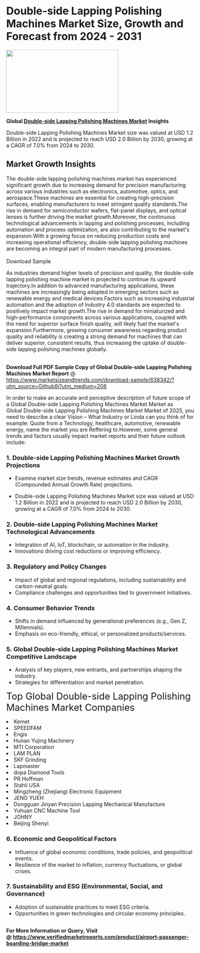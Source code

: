 <H1>Double-side Lapping Polishing Machines Market Size, Growth and Forecast from 2024 - 2031</H1><img class="aligncenter size-medium wp-image-584254" src="https://thirdeyenews.in/wp-content/uploads/2024/09/Global-Market-Research-300x168.jpeg" alt="" width="300" height="168" /><p><strong>Global&nbsp;<a href="https://www.marketsizeandtrends.com/download-sample/638342/?utm_source=Github8j?utm_medium=208">Double-side Lapping Polishing Machines Market</a> Insights</strong></p><p>Double-side Lapping Polishing Machines Market size was valued at USD 1.2 Billion in 2022 and is projected to reach USD 2.0 Billion by 2030, growing at a CAGR of 7.0% from 2024 to 2030.</p><p><h2>Market Growth Insights</h2> <p>The double-side lapping polishing machines market has experienced significant growth due to increasing demand for precision manufacturing across various industries such as electronics, automotive, optics, and aerospace.These machines are essential for creating high-precision surfaces, enabling manufacturers to meet stringent quality standards.The rise in demand for semiconductor wafers, flat-panel displays, and optical lenses is further driving the market growth.Moreover, the continuous technological advancements in lapping and polishing processes, including automation and process optimization, are also contributing to the market's expansion.With a growing focus on reducing production costs and increasing operational efficiency, double-side lapping polishing machines are becoming an integral part of modern manufacturing processes.<br><br>Download Sample</p> <p>As industries demand higher levels of precision and quality, the double-side lapping polishing machine market is projected to continue its upward trajectory.In addition to advanced manufacturing applications, these machines are increasingly being adopted in emerging sectors such as renewable energy and medical devices.Factors such as increasing industrial automation and the adoption of Industry 4.0 standards are expected to positively impact market growth.The rise in demand for miniaturized and high-performance components across various applications, coupled with the need for superior surface finish quality, will likely fuel the market's expansion.Furthermore, growing consumer awareness regarding product quality and reliability is creating a strong demand for machines that can deliver superior, consistent results, thus increasing the uptake of double-side lapping polishing machines globally.<br><br></p><p><span class=""><strong>Download Full PDF Sample Copy of Global Double-side Lapping Polishing Machines Market Report</strong> @ <a href="https://www.marketsizeandtrends.com/download-sample/638342/?utm_source=Github8j?utm_medium=208" target="_blank">https://www.marketsizeandtrends.com/download-sample/638342/?utm_source=Github8j?utm_medium=208</a></span></p><p>In order to make an accurate and perceptive description of future scope of a Global&nbsp;Double-side Lapping Polishing Machines Market Market as Global&nbsp;Double-side Lapping Polishing Machines Market Market of 2025, you need to describe a clear Vision &ndash; What Industry or Linda can you think of for example: Quote from a Technology, healthcare, automotive, renewable energy, name the market you are Reffering to.However, some general trends and factors usually impact market reports and their future outlook include:</p><h3>1.&nbsp;<strong>Double-side Lapping Polishing Machines Market Growth Projections</strong></h3><ul><li>Examine market size trends, revenue estimates and CAGR (Compounded Annual Growth Rate) projections.</li><li><p>Double-side Lapping Polishing Machines Market size was valued at USD 1.2 Billion in 2022 and is projected to reach USD 2.0 Billion by 2030, growing at a CAGR of 7.0% from 2024 to 2030.</p></li></ul><h3>2.&nbsp;<strong>Double-side Lapping Polishing Machines Market Technological Advancements</strong></h3><ul><li>Integration of AI, IoT, blockchain, or automation in the industry.</li><li>Innovations driving cost reductions or improving efficiency.</li></ul><h3>3.&nbsp;<strong>Regulatory and Policy Changes</strong></h3><ul><li>Impact of global and regional regulations, including sustainability and carbon-neutral goals.</li><li>Compliance challenges and opportunities tied to government initiatives.</li></ul><h3>4.&nbsp;<strong>Consumer Behavior Trends</strong></h3><ul><li>Shifts in demand influenced by generational preferences (e.g., Gen Z, Millennials).</li><li>Emphasis on eco-friendly, ethical, or personalized products/services.</li></ul><h3>5.&nbsp;<strong>Global Double-side Lapping Polishing Machines Market Competitive Landscape</strong></h3><ul><li>Analysis of key players, new entrants, and partnerships shaping the industry.</li><li>Strategies for differentiation and market penetration.</li></ul><p data-pm-slice="1 1 []"><span style="color: inherit; font-family: inherit; font-size: 25px;">Top Global Double-side Lapping Polishing Machines Market Companies</span></p><div class="" data-test-id=""><p><li>Kemet</li><li> SPEEDFAM</li><li> Engis</li><li> Hunan Yujing Machinery</li><li> MTI Corporation</li><li> LAM PLAN</li><li> SKF Grinding</li><li> Lapmaster</li><li> dopa Diamond Tools</li><li> PR Hoffman</li><li> Stahli USA</li><li> Mingzheng (Zhejiang) Electronic Equipment</li><li> JENG YUEH</li><li> Dongguan Jinyan Precision Lapping Mechanical Manufacture</li><li> Yuhuan CNC Machine Tool</li><li> JOHNY</li><li> Beijing Shenyi</li></p></div><h3>6.&nbsp;<strong>Economic and Geopolitical Factors</strong></h3><ul><li>Influence of global economic conditions, trade policies, and geopolitical events.</li><li>Resilience of the market to inflation, currency fluctuations, or global crises.</li></ul><h3>7.&nbsp;<strong>Sustainability and ESG (Environmental, Social, and Governance)</strong></h3><ul><li>Adoption of sustainable practices to meet ESG criteria.</li><li>Opportunities in green technologies and circular economy principles.</li></ul><h2><strong style="font-size: 14px;">For More Information or Query, Visit @&nbsp;</strong><a style="background-color: #ffffff; font-size: 14px;" href="https://www.marketsizeandtrends.com/report/double-side-lapping-polishing-machines-market/" target="_blank">https://www.verifiedmarketreports.com/product/airport-passenger-boarding-bridge-market</a></h2>